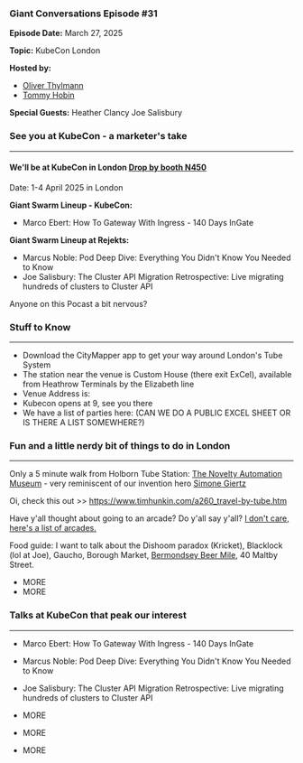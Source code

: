 ### Giant Conversations Episode #31

**Episode Date:** March 27, 2025

**Topic:**
KubeCon London

**Hosted by:** 

* [Oliver Thylmann](https://www.linkedin.com/in/thylmann/)
* [Tommy Hobin](https://www.linkedin.com/in/tommy-hobin/)

**Special Guests:**
Heather Clancy
Joe Salisbury


### See you at KubeCon - a marketer's take
------------------------------------------------------------------------------------------------------------------------------

#### We'll be at KubeCon in London [Drop by booth N450](https://events.linuxfoundation.org/kubecon-cloudnativecon-europe/)

Date: 1-4 April 2025 in London

**Giant Swarm Lineup - KubeCon:**
- Marco Ebert: How To Gateway With Ingress - 140 Days InGate

**Giant Swarm Lineup at Rejekts:**
- Marcus Noble: Pod Deep Dive: Everything You Didn't Know You Needed to Know
- Joe Salisbury: The Cluster API Migration Retrospective: Live migrating hundreds of clusters to Cluster API

Anyone on this Pocast a bit nervous?

### Stuff to Know
------------------------------------------------------------------------------------------------------------------------------

* Download the CityMapper app to get your way around London's Tube System
* The station near the venue is Custom House (there exit ExCel), available from Heathrow Terminals by the Elizabeth line
* Venue Address is:
* Kubecon opens at 9, see you there
* We have a list of parties here: (CAN WE DO A PUBLIC EXCEL SHEET OR IS THERE A LIST SOMEWHERE?)

### Fun and a little nerdy bit of things to do in London  
------------------------------------------------------------------------------------------------------------------------------

Only a 5 minute walk from Holborn Tube Station: [The Novelty Automation Museum](https://novelty-automation.com/) - very reminiscent of our invention hero [Simone Giertz](https://www.youtube.com/channel/UC3KEoMzNz8eYnwBC34RaKCQ)

Oi, check this out >> https://www.timhunkin.com/a260_travel-by-tube.htm

Have y'all thought about going to an arcade? Do y'all say y'all? [I don't care, here's a list of arcades.](https://londonist.com/london/best-of-london/where-to-play-arcade-games-in-london)

Food guide: I want to talk about the Dishoom paradox (Kricket), Blacklock (lol at Joe), Gaucho, Borough Market, [Bermondsey Beer Mile](https://www.bermondsey-beer-mile.co.uk/), 40 Maltby Street. 

- MORE
- MORE


### Talks at KubeCon that peak our interest 
------------------------------------------------------------------------------------------------------------------------------

- Marco Ebert: How To Gateway With Ingress - 140 Days InGate
  
- Marcus Noble: Pod Deep Dive: Everything You Didn't Know You Needed to Know
  
- Joe Salisbury: The Cluster API Migration Retrospective: Live migrating hundreds of clusters to Cluster API
  
- MORE
- MORE
- MORE



